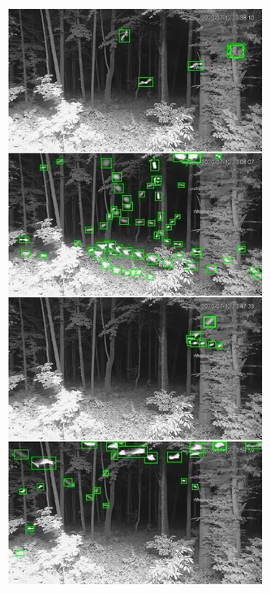 ![20200712-223741-230746](in/20200712/20200712-223741-230746_0_.jpg)
![20200712-230751-233756](in/20200712/20200712-230751-233756_0_.jpg)
![20200712-233801-000001](in/20200712/20200712-233801-000001_0_.jpg)
![20200713-000006-003011](in/20200713/20200713-000006-003011_0_.jpg)
